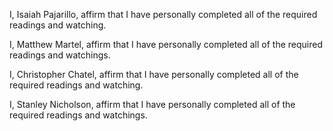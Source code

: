I, Isaiah Pajarillo, affirm that I have personally completed all of the required readings and watching.

I, Matthew Martel, affirm that I have personally completed all of the required readings and watchings.

I, Christopher Chatel, affirm that I have personally completed all of the required readings and watching.

I, Stanley Nicholson, affirm that I have personally completed all of the required readings and watchings.
